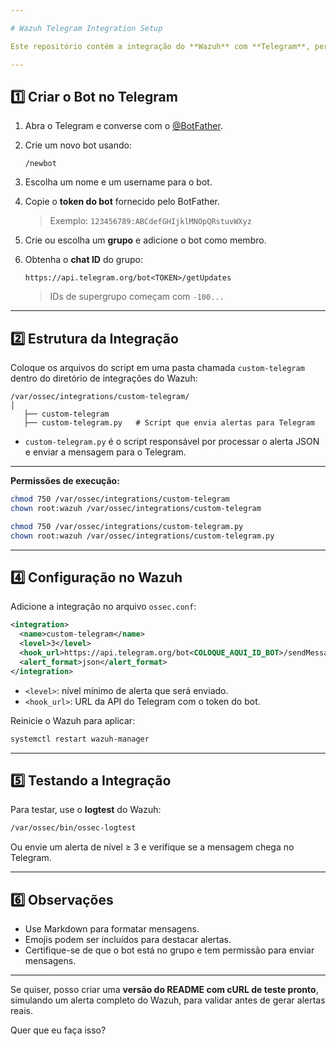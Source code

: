 ```yaml
---

# Wazuh Telegram Integration Setup

Este repositório contém a integração do **Wazuh** com **Telegram**, permitindo que alertas do Wazuh sejam enviados diretamente para um **chat ou grupo no Telegram**.

---
```


## **1️⃣ Criar o Bot no Telegram**

1. Abra o Telegram e converse com o [@BotFather](https://t.me/BotFather).
2. Crie um novo bot usando:

   ```
   /newbot
   ```
3. Escolha um nome e um username para o bot.
4. Copie o **token do bot** fornecido pelo BotFather.

   > Exemplo: `123456789:ABCdefGHIjklMNOpQRstuvWXyz`
5. Crie ou escolha um **grupo** e adicione o bot como membro.
6. Obtenha o **chat ID** do grupo:

   ```
   https://api.telegram.org/bot<TOKEN>/getUpdates
   ```

   > IDs de supergrupo começam com `-100...`

---

## **2️⃣ Estrutura da Integração**

Coloque os arquivos do script em uma pasta chamada `custom-telegram` dentro do diretório de integrações do Wazuh:

```
/var/ossec/integrations/custom-telegram/
│
   ├── custom-telegram
   ├── custom-telegram.py   # Script que envia alertas para Telegram
```

* `custom-telegram.py` é o script responsável por processar o alerta JSON e enviar a mensagem para o Telegram.

---

**Permissões de execução:**

```bash
chmod 750 /var/ossec/integrations/custom-telegram
chown root:wazuh /var/ossec/integrations/custom-telegram

chmod 750 /var/ossec/integrations/custom-telegram.py
chown root:wazuh /var/ossec/integrations/custom-telegram.py
```

---

## **4️⃣ Configuração no Wazuh**

Adicione a integração no arquivo `ossec.conf`:

```xml
<integration>
  <name>custom-telegram</name>
  <level>3</level>
  <hook_url>https://api.telegram.org/bot<COLOQUE_AQUI_ID_BOT>/sendMessage</hook_url>
  <alert_format>json</alert_format>
</integration>
```

* `<level>`: nível mínimo de alerta que será enviado.
* `<hook_url>`: URL da API do Telegram com o token do bot.

Reinicie o Wazuh para aplicar:

```bash
systemctl restart wazuh-manager
```

---

## **5️⃣ Testando a Integração**

Para testar, use o **logtest** do Wazuh:

```bash
/var/ossec/bin/ossec-logtest
```

Ou envie um alerta de nível ≥ 3 e verifique se a mensagem chega no Telegram.

---

## **6️⃣ Observações**

* Use Markdown para formatar mensagens.
* Emojis podem ser incluídos para destacar alertas.
* Certifique-se de que o bot está no grupo e tem permissão para enviar mensagens.

---

Se quiser, posso criar uma **versão do README com cURL de teste pronto**, simulando um alerta completo do Wazuh, para validar antes de gerar alertas reais.

Quer que eu faça isso?
